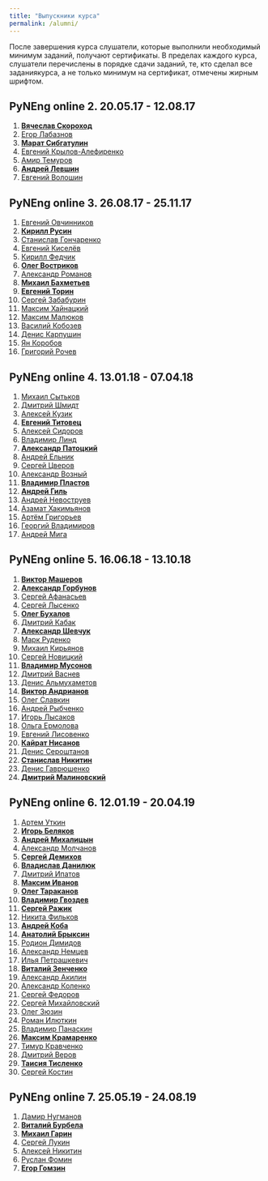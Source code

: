 ```yaml
---
title: "Выпускники курса"
permalink: /alumni/
---
```


После завершения курса слушатели, которые выполнили необходимый минимум заданий, получают сертификаты. В пределах каждого курса, слушатели перечислены в порядке сдачи заданий, те, кто сделал все заданиякурса, а не только минимум на сертификат, отмечены жирным шрифтом.

## PyNEng online 2. 20.05.17 - 12.08.17

1. **[Вячеслав Скороход](https://pyneng.github.io/alumni/Viacheslav_Skorokhod)**
2. [Егор Лабазнов](https://pyneng.github.io/alumni/Egor_Labaznov)
3. **[Марат Сибгатулин](https://pyneng.github.io/alumni/Marat_Sibgatulin)**
4. [Евгений Крылов-Алефиренко](https://pyneng.github.io/alumni/Yauheni_Krylou-Alefirenko)
5. [Амир Темуров](https://pyneng.github.io/alumni/Amir_Temurov)
6. **[Андрей Левшин](https://pyneng.github.io/alumni/Andrew_Levshin)**
7. [Евгений Волошин](https://pyneng.github.io/alumni/Yevgeniy_Voloshin)


## PyNEng online 3. 26.08.17 - 25.11.17

1. [Евгений Овчинников](https://pyneng.github.io/alumni/Evgeniy_Ovchinnikov)
2. **[Кирилл Русин](https://pyneng.github.io/alumni/Kirill_Rusin)**
3. [Станислав Гончаренко](https://pyneng.github.io/alumni/Stanislav_Goncharenko)
4. [Евгений Киселёв](https://pyneng.github.io/alumni/Evgeny_Kiselev)
5. [Кирилл Федчик](https://pyneng.github.io/alumni/Kirill_Fedchik)
6. **[Олег Востриков](https://pyneng.github.io/alumni/Oleg_Vostrikov)**
7. [Александр Романов](https://pyneng.github.io/alumni/Alexandr_Romanov)
8. **[Михаил Бахметьев](https://pyneng.github.io/alumni/Mikhail_Bakhmetiev)**
9. **[Евгений Торин](https://pyneng.github.io/alumni/Evgeniy_Torin)**
10. [Сергей Забабурин](https://pyneng.github.io/alumni/Sergey_Zababurin)
11. [Максим Хайнацкий](https://pyneng.github.io/alumni/Maksim_Khainatskiy)
12. [Максим Малюков](https://pyneng.github.io/alumni/Maxim_Malyukov)
13. [Василий Кобозев](https://pyneng.github.io/alumni/Vasily_Kobozev)
14. [Денис Карпушин](https://pyneng.github.io/alumni/Denis_Karpushin)
15. [Ян Коробов](https://pyneng.github.io/alumni/Ian_Korobov)
16. [Григорий Рочев](https://pyneng.github.io/alumni/Grigoriy_Rochev)

## PyNEng online 4. 13.01.18 - 07.04.18

1. [Михаил Сытьков](https://pyneng.github.io/alumni/Mikhail_Sytkov)
2. [Дмитрий Шмидт](https://pyneng.github.io/alumni/Dmitriy_Shmidt)
3. [Алексей Кузик](https://pyneng.github.io/alumni/Alexey_Kuzik)
4. **[Евгений Титовец](https://pyneng.github.io/alumni/Evgeny_Titovets)**
5. [Алексей Сидоров](https://pyneng.github.io/alumni/Alexey_Sidorov)
6. [Владимир Линд](https://pyneng.github.io/alumni/Vladimir_Lind)
7. **[Александр Патоцкий](https://pyneng.github.io/alumni/Aliksandr_Patotski)**
8. [Андрей Ельник](https://pyneng.github.io/alumni/Andy_Yelnik)
9. [Сергей Цверов](https://pyneng.github.io/alumni/Sergey_Tsverov)
10. [Александр Возный](https://pyneng.github.io/alumni/Alexander_Vozny)
11. **[Владимир Пластов](https://pyneng.github.io/alumni/Vladimir_Plastov)**
12. **[Андрей Гиль](https://pyneng.github.io/alumni/Andrew_Gill)**
13. [Андрей Невоструев](https://pyneng.github.io/alumni/Andrei_Nevostruev)
14. [Азамат Хакимьянов](https://pyneng.github.io/alumni/Azamat_Khakimyanov)
15. [Артём Григорьев](https://pyneng.github.io/alumni/Artem_Grigoriev)
16. [Георгий Владимиров](https://pyneng.github.io/alumni/Georgij_Vladimirov)
17. [Андрей Мига](https://pyneng.github.io/alumni/Andrej_Miga)

## PyNEng online 5. 16.06.18 - 13.10.18

1. **[Виктор Машеров](https://pyneng.github.io/alumni/Viktor_Masherov)**
2. **[Александр Горбунов](https://pyneng.github.io/alumni/Aleksandr_Gorbunov)**
3. [Сергей Афанасьев](https://pyneng.github.io/alumni/Sergey_Afanasyev)
4. [Сергей Лысенко](https://pyneng.github.io/alumni/Sergey_Lysenko)
5. **[Олег Бухалов](https://pyneng.github.io/alumni/Oleg_Bukhalov)**
6. [Дмитрий Кабак](https://pyneng.github.io/alumni/Dmytro_Kabak)
7. **[Александр Шевчук](https://pyneng.github.io/alumni/Alexander_Shevchuk)**
8. [Марк Руденко](https://pyneng.github.io/alumni/Mark_Rudenko)
9. [Михаил Кирьянов](https://pyneng.github.io/alumni/Mikhail_Kirianov)
10. [Сергей Новицкий](https://pyneng.github.io/alumni/Sergey_Nowitzki)
11. **[Владимир Мусонов](https://pyneng.github.io/alumni/Vladimir_Musonov)**
12. [Дмитрий Васнев](https://pyneng.github.io/alumni/Dmytro_Vasniev)
13. [Денис Альмухаметов](https://pyneng.github.io/alumni/Denis_Almukhametov)
14. **[Виктор Андрианов](https://pyneng.github.io/alumni/Victor_Andrianov)**
15. [Олег Славкин](https://pyneng.github.io/alumni/Oleg_Slavkin)
16. [Андрей Рыбченко](https://pyneng.github.io/alumni/Andrey_Rybchenko)
17. [Игорь Лысаков](https://pyneng.github.io/alumni/Igor_Lysakov)
18. [Ольга Ермолова](https://pyneng.github.io/alumni/Olga_Ermolova)
19. [Евгений Лисовенко](https://pyneng.github.io/alumni/Evgeny_Lisovenko)
20. **[Кайрат Нисанов](https://pyneng.github.io/alumni/Kairat_Nissanov)**
21. [Денис Сероштанов](https://pyneng.github.io/alumni/Denis_Seroshtanov)
22. **[Станислав Никитин](https://pyneng.github.io/alumni/Stanislav_Nikitin)**
23. [Денис Гаврюшенко](https://pyneng.github.io/alumni/Denis_Gavryushenko)
24. **[Дмитрий Малиновский](https://pyneng.github.io/alumni/Dmitry_Malinovsky)**

## PyNEng online 6. 12.01.19 - 20.04.19

1. [Артем Уткин](https://pyneng.github.io/alumni/Artem_Utkin)
2. **[Игорь Беляков](https://pyneng.github.io/alumni/Igor_Beliakov)**
3. **[Андрей Михалицын](https://pyneng.github.io/alumni/Andrey_Mikhalitsyn)**
4. [Александр Молчанов](https://pyneng.github.io/alumni/Aleksandr_Molchanov)
5. **[Сергей Демихов](https://pyneng.github.io/alumni/Sergey_Demikhov)**
6. **[Владислав Данилюк](https://pyneng.github.io/alumni/Vladislav_Daniliuk)**
7. [Дмитрий Ипатов](https://pyneng.github.io/alumni/Dmitry_Ipatov)
8. **[Максим Иванов](https://pyneng.github.io/alumni/Maksim_Ivanov)**
9. **[Олег Тараканов](https://pyneng.github.io/alumni/Oleg_Tarakanov)**
10. **[Владимир Гвоздев](https://pyneng.github.io/alumni/Vladimir_Gvozdev)**
11. **[Сергей Ражик](https://pyneng.github.io/alumni/Sergey_Razhik)**
12. [Никита Фильков](https://pyneng.github.io/alumni/Nikita_Filkov)
13. **[Андрей Коба](https://pyneng.github.io/alumni/Andrey_Koba)**
14. **[Анатолий Брыксин](https://pyneng.github.io/alumni/Anatoly_Bryksin)**
15. [Родион Димидов](https://pyneng.github.io/alumni/Rodion_Dimidov)
16. [Александр Немцев](https://pyneng.github.io/alumni/Alexander_Nemtsev)
17. [Илья Петрашкевич](https://pyneng.github.io/alumni/Ilya_Petrashkevich)
18. **[Виталий Зенченко](https://pyneng.github.io/alumni/Vitaly_Zenchenko)**
19. [Александр Акилин](https://pyneng.github.io/alumni/Alexander_Akilin)
20. [Александр Коленко](https://pyneng.github.io/alumni/Aleksandr_Kolenko)
21. [Сергей Федоров](https://pyneng.github.io/alumni/Sergey_Fedorov)
22. [Сергей Михайловский](https://pyneng.github.io/alumni/Sergey_Mikhaylovskiy)
23. [Олег Зюзин](https://pyneng.github.io/alumni/Oleg_Zyuzin)
24. [Роман Илюткин](https://pyneng.github.io/alumni/Roman_Ilyutkin)
25. [Владимир Панаскин](https://pyneng.github.io/alumni/Vladimir_Panaskin)
26. **[Максим Крамаренко](https://pyneng.github.io/alumni/Maksim_Kramarenko)**
27. [Тимур Кравченко](https://pyneng.github.io/alumni/Timur_Kravchenko)
28. [Дмитрий Веров](https://pyneng.github.io/alumni/Dmitriy_Verov)
29. **[Таисия Тисленко](https://pyneng.github.io/alumni/Taisiya_Tislenko)**
30. [Сергей Костин](https://pyneng.github.io/alumni/Sergey_Kostin)

## PyNEng online 7. 25.05.19 - 24.08.19

1. [Дамир Нугманов](https://pyneng.github.io/alumni/Damir_Nugmanov)
2. **[Виталий Бурбела](https://pyneng.github.io/alumni/Vitaliy_Burbela)**
3. **[Михаил Гарин](https://pyneng.github.io/alumni/Mikhail_Garin)**
4. [Сергей Лукин](https://pyneng.github.io/alumni/Sergey_Lukin)
5. [Алексей Никитин](https://pyneng.github.io/alumni/Alexey_Nikitin)
6. [Руслан Фомин](https://pyneng.github.io/alumni/Ruslan_Fomin)
7. **[Егор Гомзин](https://pyneng.github.io/alumni/Egor_Gomzin)**

